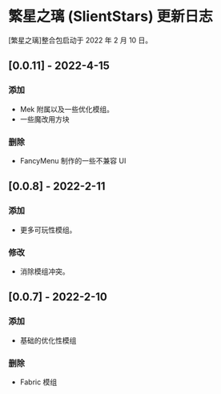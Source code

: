 # 繁星之璃 (SlientStars) 更新日志
[繁星之璃]整合包启动于 2022 年 2 月 10 日。

## [0.0.11] - 2022-4-15
### 添加
- Mek 附属以及一些优化模组。
- 一些魔改用方块
### 删除
- FancyMenu 制作的一些不兼容 UI
## [0.0.8] - 2022-2-11
### 添加
- 更多可玩性模组。
### 修改
- 消除模组冲突。
## [0.0.7] - 2022-2-10
### 添加
- 基础的优化性模组

### 删除
- Fabric 模组